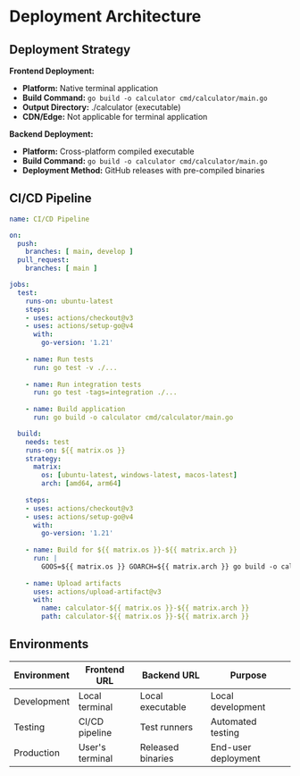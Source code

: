 # Deployment Architecture

## Deployment Strategy

**Frontend Deployment:**
- **Platform:** Native terminal application
- **Build Command:** `go build -o calculator cmd/calculator/main.go`
- **Output Directory:** ./calculator (executable)
- **CDN/Edge:** Not applicable for terminal application

**Backend Deployment:**
- **Platform:** Cross-platform compiled executable
- **Build Command:** `go build -o calculator cmd/calculator/main.go`
- **Deployment Method:** GitHub releases with pre-compiled binaries

## CI/CD Pipeline

```yaml
name: CI/CD Pipeline

on:
  push:
    branches: [ main, develop ]
  pull_request:
    branches: [ main ]

jobs:
  test:
    runs-on: ubuntu-latest
    steps:
    - uses: actions/checkout@v3
    - uses: actions/setup-go@v4
      with:
        go-version: '1.21'
    
    - name: Run tests
      run: go test -v ./...
    
    - name: Run integration tests
      run: go test -tags=integration ./...
    
    - name: Build application
      run: go build -o calculator cmd/calculator/main.go

  build:
    needs: test
    runs-on: ${{ matrix.os }}
    strategy:
      matrix:
        os: [ubuntu-latest, windows-latest, macos-latest]
        arch: [amd64, arm64]
    
    steps:
    - uses: actions/checkout@v3
    - uses: actions/setup-go@v4
      with:
        go-version: '1.21'
    
    - name: Build for ${{ matrix.os }}-${{ matrix.arch }}
      run: |
        GOOS=${{ matrix.os }} GOARCH=${{ matrix.arch }} go build -o calculator-${{ matrix.os }}-${{ matrix.arch }} cmd/calculator/main.go
    
    - name: Upload artifacts
      uses: actions/upload-artifact@v3
      with:
        name: calculator-${{ matrix.os }}-${{ matrix.arch }}
        path: calculator-${{ matrix.os }}-${{ matrix.arch }}
```

## Environments

| Environment | Frontend URL | Backend URL | Purpose |
|-------------|--------------|-------------|---------|
| Development | Local terminal | Local executable | Local development |
| Testing | CI/CD pipeline | Test runners | Automated testing |
| Production | User's terminal | Released binaries | End-user deployment |
